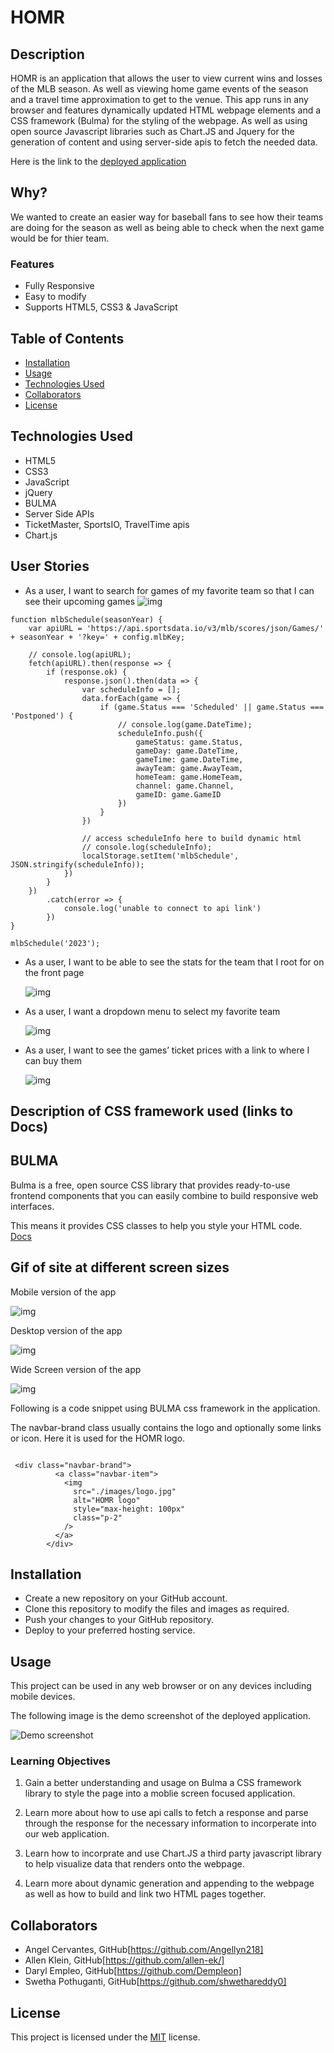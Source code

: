 # HOMR

## Description

HOMR is an application that allows the user to view current wins and losses of the MLB season. As well as viewing home game events of the season and a travel time approximation to get to the venue. This app runs in any browser and features dynamically updated HTML webpage elements
and a CSS framework (Bulma) for the styling of the webpage. As well as using open source Javascript libraries such as Chart.JS and Jquery for the generation of content and using server-side apis to fetch the needed data.

Here is the link to the [deployed application](https://shwethareddy0.github.io/homr/)

## Why?

We wanted to create an easier way for baseball fans to see how their teams are doing for the season as well as being able to check when the next game would be for thier team.

### Features

- Fully Responsive
- Easy to modify
- Supports HTML5, CSS3 & JavaScript

## Table of Contents

- [Installation](#installation)
- [Usage](#usage)
- [Technologies Used](#technologies-used)
- [Collaborators](#Collaborators)
- [License](#license)

## Technologies Used

- HTML5
- CSS3
- JavaScript
- jQuery
- BULMA
- Server Side APIs
- TicketMaster, SportsIO, TravelTime apis
- Chart.js

## User Stories

- As a user, I want to search for games of my favorite team so that I can see their upcoming games
  ![img](./images/search-for-team.gif)

```
function mlbSchedule(seasonYear) {
    var apiURL = 'https://api.sportsdata.io/v3/mlb/scores/json/Games/' + seasonYear + '?key=' + config.mlbKey;

    // console.log(apiURL);
    fetch(apiURL).then(response => {
        if (response.ok) {
            response.json().then(data => {
                var scheduleInfo = [];
                data.forEach(game => {
                    if (game.Status === 'Scheduled' || game.Status === 'Postponed') {
                        // console.log(game.DateTime);
                        scheduleInfo.push({
                            gameStatus: game.Status,
                            gameDay: game.DateTime,
                            gameTime: game.DateTime,
                            awayTeam: game.AwayTeam,
                            homeTeam: game.HomeTeam,
                            channel: game.Channel,
                            gameID: game.GameID
                        })
                    }
                })

                // access scheduleInfo here to build dynamic html
                // console.log(scheduleInfo);
                localStorage.setItem('mlbSchedule', JSON.stringify(scheduleInfo));
            })
        }
    })
        .catch(error => {
            console.log('unable to connect to api link')
        })
}

mlbSchedule('2023');
```

- As a user, I want to be able to see the stats for the team that I root for on the front page

  ![img](./images/HOMR-frontpage.gif)

- As a user, I want a dropdown menu to select my favorite team

  ![img](./images/team-selectiondropdown.gif)

- As a user, I want to see the games’ ticket prices with a link to where I can buy them

  ![img](./images/ticketlink.gif)

## Description of CSS framework used (links to Docs)

## BULMA

Bulma is a free, open source CSS library that provides ready-to-use frontend components that you can easily combine to build responsive web interfaces.

This means it provides CSS classes to help you style your HTML code.
[Docs](https://bulma.io/documentation/)

## Gif of site at different screen sizes

Mobile version of the app <br>

![img](./images/homr-mobile.gif)

Desktop version of the app

![img](./images/homr-desktop.gif)

Wide Screen version of the app

![img](./images/homr-widescreen.gif)

Following is a code snippet using BULMA css framework in the application.

The navbar-brand class usually contains the logo and optionally some links or icon.
Here it is used for the HOMR logo.

```html5

 <div class="navbar-brand">
          <a class="navbar-item">
            <img
              src="./images/logo.jpg"
              alt="HOMR logo"
              style="max-height: 100px"
              class="p-2"
            />
          </a>
        </div>
```

## Installation

- Create a new repository on your GitHub account.
- Clone this repository to modify the files and images as required.
- Push your changes to your GitHub repository.
- Deploy to your preferred hosting service.

## Usage

This project can be used in any web browser or on any devices including mobile devices.

The following image is the demo screenshot of the deployed application.

![Demo screenshot](./images/HOMR-Demo.gif)

### Learning Objectives

1. Gain a better understanding and usage on Bulma a CSS framework library to style the page into a moblie screen focused application.

2. Learn more about how to use api calls to fetch a response and parse through the response for the necessary information to incorperate into our web application.

3. Learn how to incorprate and use Chart.JS a third party javascript library to help visualize data that renders onto the webpage.

4. Learn more about dynamic generation and appending to the webpage as well as how to build and link two HTML pages together.

## Collaborators

- Angel Cervantes, GitHub[https://github.com/Angellyn218]
- Allen Klein, GitHub[https://github.com/allen-ek/]
- Daryl Empleo, GitHub[https://github.com/Dempleon]
- Swetha Pothuganti, GitHub[https://github.com/shwethareddy0]

## License

This project is licensed under the [MIT](./LICENSE) license.
